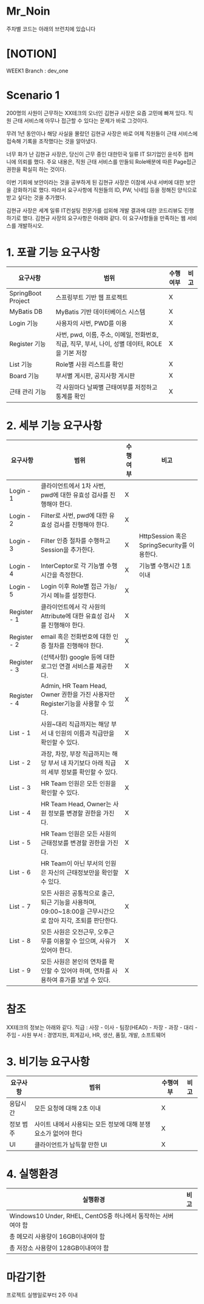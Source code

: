 # Mr_Noin

주차별 코드는 아래의 브런치에 있습니다

# [NOTION]
WEEK1 Branch : dev_one

# Scenario 1
200명의 사원이 근무하는 XX테크의 오너인 김현규 사장은 요즘 고민에 빠져 있다.
직원 근태 서비스에 아무나 접근할 수 있다는 문제가 바로 그것이다.

무려 1년 동안이나 해당 사실을 몰랐던 김현규 사장은
바로 어제 직원들이 근태 서비스에 접속해 기록을 조작했다는 것을 알아냈다.

너무 화가 난 김현규 사장은, 당신이 근무 중인 대한민국 일류 IT SI기업인 윤석주 컴퍼니에 의뢰를 했다.
주요 내용은, 직원 근태 서비스를 만들되 Role배분에 따른 Page접근 권한을 확실히 하는 것이다.

이번 기회에 보안이라는 것을 공부하게 된 김현규 사장은 이참에 사내 서버에 대한 보안을 강화하기로 했다.
따라서 요구사항에 직원들의 ID, PW, 닉네임 등을 정해진 양식으로 받고 싶다는 것을 추가했다.

김현규 사장은 세계 일류 IT컨설팅 전문가를 섭외해 개발 결과에 대한 코드리뷰도 진행하기로 했다.
김현규 사장의 요구사항은 아래와 같다.
이 요구사항들을 만족하는 웹 서비스를 개발하시오.

# 1. 포괄 기능 요구사항
|요구사항|범위|수행여부|비고|
|---|---|---|---|
|SpringBoot Project|스프링부트 기반 웹 프로젝트|X||
|MyBatis DB|MyBatis 기반 데이터베이스 시스템|X||
|Login 기능|사용자의 사번, PWD를 이용|X||
|Register 기능|사번, pwd, 이름, 주소, 이메일, 전화번호, 직급, 직무, 부서, 나이, 성별 데이터, ROLE을 기본 저장|X||
|List 기능|Role별 사원 리스트를 확인|X||
|Board 기능|부서별 게시판, 공지사항 게시판|X||
|근태 관리 기능|각 사원마다 날짜별 근태여부를 저정하고 통계를 확인|X||

# 2. 세부 기능 요구사항
|요구사항|범위|수행여부|비고|
|---|---|---|---|
|Login - 1|클라이언트에서 1차 사번, pwd에 대한 유효성 검사를 진행해야 한다.|X||
|Login - 2|Filter로 사번, pwd에 대한 유효성 검사를 진행해야 한다.|X||
|Login - 3|Filter 인증 절차를 수행하고 Session을 추가한다.|X|HttpSession 혹은 SpringSecurity를 이용한다.|
|Login - 4|InterCeptor로 각 기능별 수행시간을 측정한다.|X|기능별 수행시간 1초 이내|
|Login - 5|Login 이후 Role별 접근 가능/가시 메뉴를 설정한다.|X||
|Register - 1|클라이언트에서 각 사원의 Attribute에 대한 유효성 검사를 진행해야 한다.|X||
|Register - 2|email 혹은 전화번호에 대한 인증 절차를 진행해야 한다.|X||
|Register - 3|(선택사항) google 등에 대한 로그인 연결 서비스를 제공한다.|X||
|Register - 4|Admin, HR Team Head, Owner 권한을 가진 사용자만 Register기능을 사용할 수 있다.|X||
|List - 1|사원~대리 직급까지는 해당 부서 내 인원의 이름과 직급만을 확인할 수 있다.|X||
|List - 2|과장, 차장, 부장 직급까지는 해당 부서 내 자기보다 아래 직급의 세부 정보를 확인할 수 있다.|X||
|List - 3|HR Team 인원은 모든 인원을 확인할 수 있다.|X||
|List - 4|HR Team Head, Owner는 사원 정보를 변경할 권한을 가진다.|X||
|List - 5|HR Team 인원은 모든 사원의 근태정보를 변경할 권한을 가진다.|X||
|List - 6|HR Team이 아닌 부서의 인원은 자신의 근태정보만을 확인할 수 있다.|X||
|List - 7|모든 사원은 공통적으로 출근, 퇴근 기능을 사용하며, 09:00~18:00을 근무시간으로 잡아 지각, 조퇴를 판단한다.|X||
|List - 8|모든 사원은 오전근무, 오후근무를 이용할 수 있으며, 사유가 있어야 한다.|X||
|List - 9|모든 사원은 본인의 연차를 확인할 수 있어야 하며, 연차를 사용하여 휴가를 보낼 수 있다.|X||

# 참조
XX테크의 정보는 아래와 같다.
직급 : 사장 - 이사 - 팀장(HEAD) - 차장 - 과장 - 대리 - 주임 - 사원
부서 : 경영지원, 회계감사, HR, 생산, 품질, 개발, 소프트웨어

# 3. 비기능 요구사항
|요구사항|범위|수행여부|비고|
|---|---|---|---|
|응답시간|모든 요청에 대해 2초 이내|X||
|정보 범주|사이트 내에서 사용되는 모든 정보에 대해 분쟁 요소가 없어야 한다|X||
|UI|클라이언트가 납득할 만한 UI|X||

# 4. 실행환경
|실행환경|비고|
|---|---|
|Windows10 Under, RHEL, CentOS중 하나에서 동작하는 서버여야 함||
|총 메모리 사용량이 16GB이내여야 함||
|총 저장소 사용량이 128GB이내여야 함||

# 마감기한
프로젝트 실행일로부터 2주 이내
